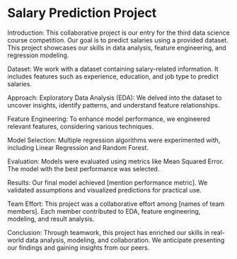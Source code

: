 # Salary Prediction Project

Introduction:
This collaborative project is our entry for the third data science course competition. Our goal is to predict salaries using a provided dataset. This project showcases our skills in data analysis, feature engineering, and regression modeling.

Dataset:
We work with a dataset containing salary-related information. It includes features such as experience, education, and job type to predict salaries.

Approach:
Exploratory Data Analysis (EDA): We delved into the dataset to uncover insights, identify patterns, and understand feature relationships.

Feature Engineering: To enhance model performance, we engineered relevant features, considering various techniques.

Model Selection: Multiple regression algorithms were experimented with, including Linear Regression and Random Forest.

Evaluation: Models were evaluated using metrics like Mean Squared Error. The model with the best performance was selected.

Results:
Our final model achieved [mention performance metric]. We validated assumptions and visualized predictions for practical use.

Team Effort:
This project was a collaborative effort among [names of team members]. Each member contributed to EDA, feature engineering, modeling, and result analysis.

Conclusion:
Through teamwork, this project has enriched our skills in real-world data analysis, modeling, and collaboration. We anticipate presenting our findings and gaining insights from our peers.
